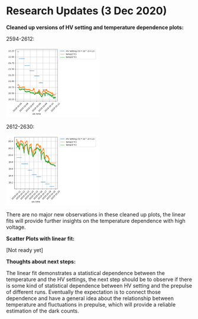 # Research Updates (3 Dec 2020)

**Cleaned up versions of HV setting and temperature dependence plots:**

2594-2612:

<img src="https://github.com/EdgarMao/DavidStuartLab/blob/master/MilliQan_Temperature-HV_Plotting/Plots/clean_Plots/HV-temp_2594-2612.png" width="50%" height="50%">


2612-2630:

<img src="https://github.com/EdgarMao/DavidStuartLab/blob/master/MilliQan_Temperature-HV_Plotting/Plots/clean_Plots/HV-temp_2612-2630.png" width="50%" height="50%">

There are no major new observations in these cleaned up plots, the linear fits will provide further insights on the temperature dependence with high voltage.


**Scatter Plots with linear fit:**

[Not ready yet]

**Thoughts about next steps:**

The linear fit demonstrates a statistical dependence between the temperature and the HV settings, the next step should be to observe if there is some kind of statistical dependence between HV setting and the prepulse of different runs. Eventually the expectation is to connect those dependence and have a general idea about the relationship between temperature and fluctuations in prepulse, which will provide a reliable estimation of the dark counts.
